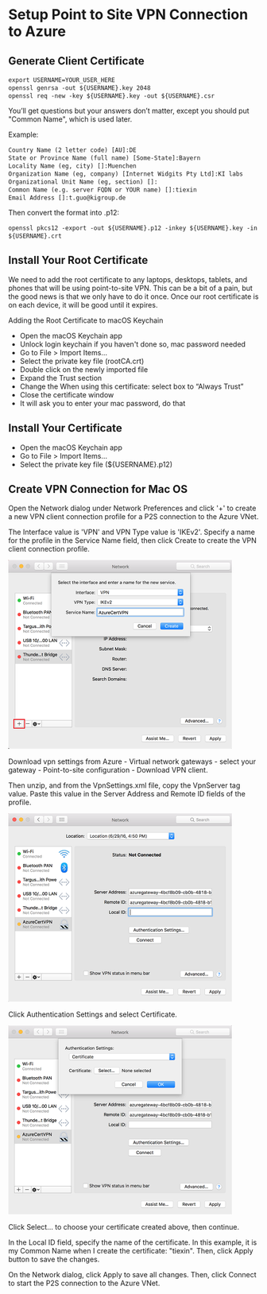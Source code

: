 # Setup Point to Site VPN Connection to Azure

## Generate Client Certificate

```
export USERNAME=YOUR_USER_HERE
openssl genrsa -out ${USERNAME}.key 2048
openssl req -new -key ${USERNAME}.key -out ${USERNAME}.csr
```

You’ll get questions but your answers don’t matter, except you should put "Common Name", which is used later.

Example:

```
Country Name (2 letter code) [AU]:DE
State or Province Name (full name) [Some-State]:Bayern
Locality Name (eg, city) []:Muenchen
Organization Name (eg, company) [Internet Widgits Pty Ltd]:KI labs
Organizational Unit Name (eg, section) []:
Common Name (e.g. server FQDN or YOUR name) []:tiexin
Email Address []:t.guo@kigroup.de
```

Then convert the format into .p12:

```
openssl pkcs12 -export -out ${USERNAME}.p12 -inkey ${USERNAME}.key -in ${USERNAME}.crt
```

## Install Your Root Certificate

We need to add the root certificate to any laptops, desktops, tablets, and phones that will be using point-to-site VPN. This can be a bit of a pain, but the good news is that we only have to do it once. Once our root certificate is on each device, it will be good until it expires.

Adding the Root Certificate to macOS Keychain

- Open the macOS Keychain app
- Unlock login keychain if you haven't done so, mac password needed
- Go to File > Import Items…
- Select the private key file (rootCA.crt)
- Double click on the newly imported file
- Expand the Trust section
- Change the When using this certificate: select box to “Always Trust”
- Close the certificate window
- It will ask you to enter your mac password, do that

## Install Your Certificate

- Open the macOS Keychain app
- Go to File > Import Items…
- Select the private key file (${USERNAME}.p12)

## Create VPN Connection for Mac OS

Open the Network dialog under Network Preferences and click '+' to create a new VPN client connection profile for a P2S connection to the Azure VNet.

The Interface value is 'VPN' and VPN Type value is 'IKEv2'. Specify a name for the profile in the Service Name field, then click Create to create the VPN client connection profile.

![network](img/network.png)

Download vpn settings from Azure - Virtual network gateways - select your gateway - Point-to-site configuration - Download VPN client.

Then unzip, and from the VpnSettings.xml file, copy the VpnServer tag value. Paste this value in the Server Address and Remote ID fields of the profile.

![server](img/server.png)

Click Authentication Settings and select Certificate.

![authsettings](img/authsettings.png)

Click Select… to choose your certificate created above, then continue.

In the Local ID field, specify the name of the certificate. In this example, it is my Common Name when I create the certificate: "tiexin". Then, click Apply button to save the changes.

On the Network dialog, click Apply to save all changes. Then, click Connect to start the P2S connection to the Azure VNet.
